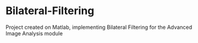 Bilateral-Filtering
===================

Project created on Matlab, implementing Bilateral Filtering for the Advanced Image Analysis module 

